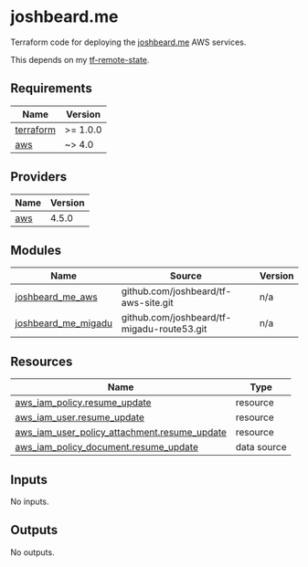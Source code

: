 # joshbeard.me

Terraform code for deploying the [joshbeard.me](https://joshbeard.me/) AWS
services.

This depends on my [tf-remote-state](https://gitlab.com/joshbeard/tf-remote-state).

<!-- BEGIN_TF_DOCS -->
## Requirements

| Name | Version |
|------|---------|
| <a name="requirement_terraform"></a> [terraform](#requirement\_terraform) | >= 1.0.0 |
| <a name="requirement_aws"></a> [aws](#requirement\_aws) | ~> 4.0 |

## Providers

| Name | Version |
|------|---------|
| <a name="provider_aws"></a> [aws](#provider\_aws) | 4.5.0 |

## Modules

| Name | Source | Version |
|------|--------|---------|
| <a name="module_joshbeard_me_aws"></a> [joshbeard\_me\_aws](#module\_joshbeard\_me\_aws) | github.com/joshbeard/tf-aws-site.git | n/a |
| <a name="module_joshbeard_me_migadu"></a> [joshbeard\_me\_migadu](#module\_joshbeard\_me\_migadu) | github.com/joshbeard/tf-migadu-route53.git | n/a |

## Resources

| Name | Type |
|------|------|
| [aws_iam_policy.resume_update](https://registry.terraform.io/providers/hashicorp/aws/latest/docs/resources/iam_policy) | resource |
| [aws_iam_user.resume_update](https://registry.terraform.io/providers/hashicorp/aws/latest/docs/resources/iam_user) | resource |
| [aws_iam_user_policy_attachment.resume_update](https://registry.terraform.io/providers/hashicorp/aws/latest/docs/resources/iam_user_policy_attachment) | resource |
| [aws_iam_policy_document.resume_update](https://registry.terraform.io/providers/hashicorp/aws/latest/docs/data-sources/iam_policy_document) | data source |

## Inputs

No inputs.

## Outputs

No outputs.
<!-- END_TF_DOCS -->